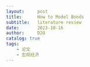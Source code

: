 ```yaml
---
layout:     post
title:      How to Model Bonds
subtitle:   literature review
date:       2023-10-16
author:     D2O
catalog: true
tags:
    - 论文
    - 宏观经济
---
```

